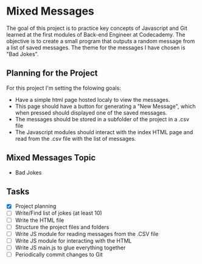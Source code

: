 # Mixed Messages

The goal of this project is to practice key concepts of Javascript and Git learned at the first modules of Back-end Engineer at Codecademy. The objective is to create a small program that outputs a random message from a list of saved messages. The theme for the messages I have chosen is "Bad Jokes".

## Planning for the Project

For this project I'm setting the folowing goals:

* Have a simple html page hosted localy to view the messages.
* This page should have a button for generating a "New Message", which when pressed should displayed one of the saved messages.
* The messages should be stored in a subfolder of the project in a .csv file
* The Javascript modules should interact with the index HTML page and read from the .csv file with the list of messages.

## Mixed Messages Topic

* Bad Jokes

## Tasks

* [x] Project planning
* [ ] Write/Find list of jokes (at least 10)
* [ ] Write the HTML file
* [ ] Structure the project files and folders
* [ ] Write JS module for reading messages from the .CSV file
* [ ] Write JS module for interacting with the HTML
* [ ] Write JS main.js to glue everything together
* [ ] Periodically commit changes to Git
